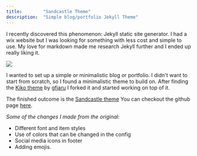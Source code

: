 ```yaml
---
title:        "Sandcastle Theme"
description:  "Simple blog/portfolio Jekyll Theme"
---
```


I recently discovered this phenomenon: Jekyll static site generator.
I had a wix website but I was looking for something with less cost and simple to use.
My love for markdown made me research Jekyll further and I ended up really liking it.

![](https://i.imgur.com/vogwIyg.png)

I wanted to set up a simple or minimalistic blog or portfolio.
I didn't want to start from scratch, so I found a minimalistic theme to build on.
After finding the [Kiko theme](https://github.com/gfjaru/Kiko) by [gfjaru](https://github.com/gfjaru) I forked it and started working on top of it.

The finished outcome is the [Sandcastle theme](https://bergrosgigja.github.io/Sandcastle/)
You can checkout the github page [here](https://github.com/BergrosGigja/Sandcastle).

_Some of the changes I made from the original:_
* Different font and item styles
* Use of colors that can be changed in the config
* Social media icons in footer
* Adding emojis.